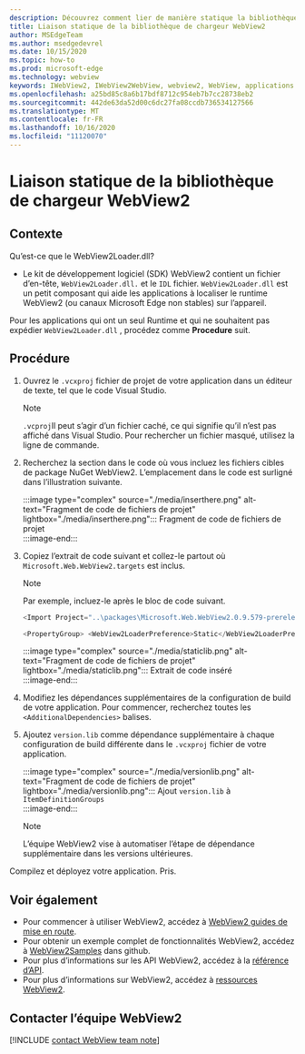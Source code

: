 ```yaml
---
description: Découvrez comment lier de manière statique la bibliothèque de chargeur WebView2.
title: Liaison statique de la bibliothèque de chargeur WebView2
author: MSEdgeTeam
ms.author: msedgedevrel
ms.date: 10/15/2020
ms.topic: how-to
ms.prod: microsoft-edge
ms.technology: webview
keywords: IWebView2, IWebView2WebView, webview2, WebView, applications Win32, Win32, Edge, ICoreWebView2, ICoreWebView2Host, contrôle de navigateur, html Edge
ms.openlocfilehash: a25bd85c8a6b17bdf8712c954eb7b7cc28738eb2
ms.sourcegitcommit: 442de63da52d00c6dc27fa08ccdb736534127566
ms.translationtype: MT
ms.contentlocale: fr-FR
ms.lasthandoff: 10/16/2020
ms.locfileid: "11120070"
---
```

# Liaison statique de la bibliothèque de chargeur WebView2  

## Contexte  

Qu’est-ce que le WebView2Loader.dll?  

*   Le kit de développement logiciel (SDK) WebView2 contient un fichier d’en-tête, `WebView2Loader.dll.` et le `IDL` fichier. `WebView2Loader.dll` est un petit composant qui aide les applications à localiser le runtime WebView2 (ou canaux Microsoft Edge non stables) sur l’appareil.  

Pour les applications qui ont un seul Runtime et qui ne souhaitent pas expédier `WebView2Loader.dll` , procédez comme **Procedure** suit.  

## Procédure  

1.  Ouvrez le `.vcxproj` fichier de projet de votre application dans un éditeur de texte, tel que le code Visual Studio.  
    
    > [!NOTE]
    > `.vcproj`Il peut s’agir d’un fichier caché, ce qui signifie qu’il n’est pas affiché dans Visual Studio.  Pour rechercher un fichier masqué, utilisez la ligne de commande.  
    
1.  Recherchez la section dans le code où vous incluez les fichiers cibles de package NuGet WebView2.  L’emplacement dans le code est surligné dans l’illustration suivante.  
    
    :::image type="complex" source="./media/inserthere.png" alt-text="Fragment de code de fichiers de projet" lightbox="./media/inserthere.png"::: 
       Fragment de code de fichiers de projet  
    :::image-end:::  
    
1.  Copiez l’extrait de code suivant et collez-le partout où `Microsoft.Web.WebView2.targets` est inclus.  

    > [!NOTE]
    > Par exemple, incluez-le après le bloc de code suivant.  
    > 
    > ```csharp
    > <Import Project="..\packages\Microsoft.Web.WebView2.0.9.579-prerelease\build\native\Microsoft.Web.WebView2.targets" Condition="Exists('..\packages\Microsoft.Web.WebView2.0.9.579-prerelease\build\native\Microsoft.Web.WebView2.targets')" />
    > ```  
    
    ```csharp
    <PropertyGroup> <WebView2LoaderPreference>Static</WebView2LoaderPreference> </PropertyGroup>
    ```
    
    :::image type="complex" source="./media/staticlib.png" alt-text="Fragment de code de fichiers de projet" lightbox="./media/staticlib.png"::: 
       Extrait de code inséré  
    :::image-end:::  
    
1.  Modifiez les dépendances supplémentaires de la configuration de build de votre application.  Pour commencer, recherchez toutes les `<AdditionalDependencies>` balises.  
1.  Ajoutez `version.lib` comme dépendance supplémentaire à chaque configuration de build différente dans le `.vcxproj` fichier de votre application.  
    
    :::image type="complex" source="./media/versionlib.png" alt-text="Fragment de code de fichiers de projet" lightbox="./media/versionlib.png"::: 
       Ajout `version.lib` à `ItemDefinitionGroups`  
    :::image-end:::  
    
    > [!NOTE]
    > L’équipe WebView2 vise à automatiser l’étape de dépendance supplémentaire dans les versions ultérieures.  
    
Compilez et déployez votre application.  Pris.  

## Voir également  

*   Pour commencer à utiliser WebView2, accédez à [WebView2 guides de mise en route][Webview2MainGettingStarted].  
*   Pour obtenir un exemple complet de fonctionnalités WebView2, accédez à [WebView2Samples][GithubMicrosoftedgeWebview2samples] dans github.
*   Pour plus d’informations sur les API WebView2, accédez à la [référence d’API][Webview2ApiReference].
*   Pour plus d’informations sur WebView2, accédez à [ressources WebView2][Webview2MainNextSteps].

## Contacter l’équipe WebView2  

[!INCLUDE [contact WebView team note](../includes/contact-webview-team-note.md)]  

<!-- links -->  

[DevtoolsGuideChromiumMain]: ../../devtools-guide-chromium.md "Outils de développement Microsoft Edge (chrome) | Documents Microsoft"  

[Webview2ApiReference]: ../webview2-api-reference.md "Référence sur l’API Microsoft Edge WebView2 | Documents Microsoft"  
[Webview2MainNextSteps]: ../index.md#next-steps "Étapes suivantes-présentation de Microsoft Edge WebView2 (Preview) | Documents Microsoft"  
[Webview2MainGettingStarted]: ../index.md#getting-started "Mise en route-présentation de Microsoft Edge WebView2 (Preview) | Documents Microsoft"  

[GithubMicrosoftedgeWebviewfeedbackMain]: https://github.com/MicrosoftEdge/WebViewFeedback "Commentaires sur le WebView-MicrosoftEdge/WebViewFeedback | GitHub"  
[GithubMicrosoftedgeWebview2samples]: https://github.com/MicrosoftEdge/WebView2Samples "Exemples de WebView2-MicrosoftEdge/WebView2Samples | GitHub"  

[GithubMicrosoftVscodeJSDebugWhatsNew]: https://github.com/microsoft/vscode-js-debug#whats-new "Quelles sont les nouveautés? -Débogueur JavaScript pour le code Visual Studio-Microsoft/vscode-js-déboguer | GitHub"  

[GithubMicrosoftVscodeEdgeDebug2ReadmeChromiumWebviewApplications]: https://github.com/microsoft/vscode-edge-debug2/blob/master/README.md#microsoft-edge-chromium-webview-applications "Applications WebView Microsoft Edge (chrome): débogueur de code Visual Studio pour Microsoft Edge-Microsoft/vscode-Edge-debug2 | GitHub"  
